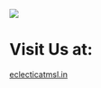![](https://i.postimg.cc/bNnPRkRk/Capture.jpg)

# Visit Us at: 

[eclecticatmsl.in](https://eclecticatmsl-iota.vercel.app/)
